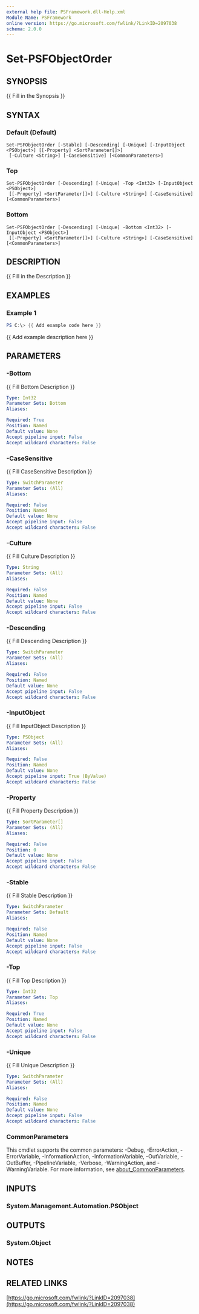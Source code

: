 ```yaml
---
external help file: PSFramework.dll-Help.xml
Module Name: PSFramework
online version: https://go.microsoft.com/fwlink/?LinkID=2097038
schema: 2.0.0
---
```


# Set-PSFObjectOrder

## SYNOPSIS
{{ Fill in the Synopsis }}

## SYNTAX

### Default (Default)
```
Set-PSFObjectOrder [-Stable] [-Descending] [-Unique] [-InputObject <PSObject>] [[-Property] <SortParameter[]>]
 [-Culture <String>] [-CaseSensitive] [<CommonParameters>]
```

### Top
```
Set-PSFObjectOrder [-Descending] [-Unique] -Top <Int32> [-InputObject <PSObject>]
 [[-Property] <SortParameter[]>] [-Culture <String>] [-CaseSensitive] [<CommonParameters>]
```

### Bottom
```
Set-PSFObjectOrder [-Descending] [-Unique] -Bottom <Int32> [-InputObject <PSObject>]
 [[-Property] <SortParameter[]>] [-Culture <String>] [-CaseSensitive] [<CommonParameters>]
```

## DESCRIPTION
{{ Fill in the Description }}

## EXAMPLES

### Example 1
```powershell
PS C:\> {{ Add example code here }}
```

{{ Add example description here }}

## PARAMETERS

### -Bottom
{{ Fill Bottom Description }}

```yaml
Type: Int32
Parameter Sets: Bottom
Aliases:

Required: True
Position: Named
Default value: None
Accept pipeline input: False
Accept wildcard characters: False
```

### -CaseSensitive
{{ Fill CaseSensitive Description }}

```yaml
Type: SwitchParameter
Parameter Sets: (All)
Aliases:

Required: False
Position: Named
Default value: None
Accept pipeline input: False
Accept wildcard characters: False
```

### -Culture
{{ Fill Culture Description }}

```yaml
Type: String
Parameter Sets: (All)
Aliases:

Required: False
Position: Named
Default value: None
Accept pipeline input: False
Accept wildcard characters: False
```

### -Descending
{{ Fill Descending Description }}

```yaml
Type: SwitchParameter
Parameter Sets: (All)
Aliases:

Required: False
Position: Named
Default value: None
Accept pipeline input: False
Accept wildcard characters: False
```

### -InputObject
{{ Fill InputObject Description }}

```yaml
Type: PSObject
Parameter Sets: (All)
Aliases:

Required: False
Position: Named
Default value: None
Accept pipeline input: True (ByValue)
Accept wildcard characters: False
```

### -Property
{{ Fill Property Description }}

```yaml
Type: SortParameter[]
Parameter Sets: (All)
Aliases:

Required: False
Position: 0
Default value: None
Accept pipeline input: False
Accept wildcard characters: False
```

### -Stable
{{ Fill Stable Description }}

```yaml
Type: SwitchParameter
Parameter Sets: Default
Aliases:

Required: False
Position: Named
Default value: None
Accept pipeline input: False
Accept wildcard characters: False
```

### -Top
{{ Fill Top Description }}

```yaml
Type: Int32
Parameter Sets: Top
Aliases:

Required: True
Position: Named
Default value: None
Accept pipeline input: False
Accept wildcard characters: False
```

### -Unique
{{ Fill Unique Description }}

```yaml
Type: SwitchParameter
Parameter Sets: (All)
Aliases:

Required: False
Position: Named
Default value: None
Accept pipeline input: False
Accept wildcard characters: False
```

### CommonParameters
This cmdlet supports the common parameters: -Debug, -ErrorAction, -ErrorVariable, -InformationAction, -InformationVariable, -OutVariable, -OutBuffer, -PipelineVariable, -Verbose, -WarningAction, and -WarningVariable. For more information, see [about_CommonParameters](http://go.microsoft.com/fwlink/?LinkID=113216).

## INPUTS

### System.Management.Automation.PSObject

## OUTPUTS

### System.Object
## NOTES

## RELATED LINKS

[https://go.microsoft.com/fwlink/?LinkID=2097038](https://go.microsoft.com/fwlink/?LinkID=2097038)

